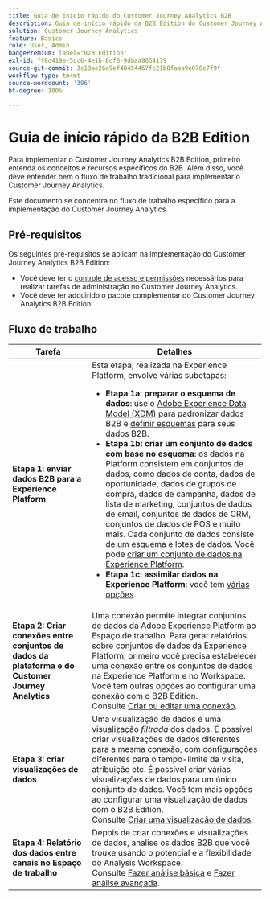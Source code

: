 ```yaml
---
title: Guia de início rápido do Customer Journey Analytics B2B
description: Guia de início rápido da B2B Edition do Customer Journey Analytics.
solution: Customer Journey Analytics
feature: Basics
role: User, Admin
badgePremium: label="B2B Edition"
exl-id: ff8d419e-5cc6-4e1b-8cf8-9dbaa8054179
source-git-commit: 3c13ae26a9ef48454467fc21b8faaa9e078c7f9f
workflow-type: tm+mt
source-wordcount: '396'
ht-degree: 100%

---
```



# Guia de início rápido da B2B Edition

Para implementar o Customer Journey Analytics B2B Edition, primeiro entenda os conceitos e recursos específicos do B2B. Além disso, você deve entender bem o fluxo de trabalho tradicional para implementar o Customer Journey Analytics.

Este documento se concentra no fluxo de trabalho específico para a implementação do Customer Journey Analytics.

## Pré-requisitos

Os seguintes pré-requisitos se aplicam na implementação do Customer Journey Analytics B2B Edition:

* Você deve ter o [controle de acesso e permissões](/help/technotes/access-control.md) necessários para realizar tarefas de administração no Customer Journey Analytics.
* Você deve ter adquirido o pacote complementar do Customer Journey Analytics B2B Edition.


## Fluxo de trabalho

| Tarefa | Detalhes |
| --- | --- |
| **Etapa 1: enviar dados B2B para a Experience Platform** | Esta etapa, realizada na Experience Platform, envolve várias subetapas:<ul><li>**Etapa 1a: preparar o esquema de dados**: use o [Adobe Experience Data Model (XDM)](https://experienceleague.adobe.com/docs/experience-platform/xdm/home.html) para padronizar dados B2B e [definir esquemas](https://experienceleague.adobe.com/pt-br/docs/experience-platform/rtcdp/schemas/b2b) para seus dados B2B.</li><li>**Etapa 1b: criar um conjunto de dados com base no esquema**: os dados na Platform consistem em conjuntos de dados, como dados de conta, dados de oportunidade, dados de grupos de compra, dados de campanha, dados de lista de marketing, conjuntos de dados de email, conjuntos de dados de CRM, conjuntos de dados de POS e muito mais. Cada conjunto de dados consiste de um esquema e lotes de dados. Você pode [criar um conjunto de dados na Experience Platform](https://experienceleague.adobe.com/docs/platform-learn/getting-started-for-data-architects-and-data-engineers/create-datasets.html?lang=pt-BR).</li><li>**Etapa 1c: assimilar dados na Experience Platform**: você tem [várias opções](https://experienceleague.adobe.com/pt-br/docs/experience-platform/ingestion/home).</li></ul> |
| **Etapa 2: Criar conexões entre conjuntos de dados da plataforma e do Customer Journey Analytics** | Uma conexão permite integrar conjuntos de dados da Adobe Experience Platform ao Espaço de trabalho. Para gerar relatórios sobre conjuntos de dados da Experience Platform, primeiro você precisa estabelecer uma conexão entre os conjuntos de dados na Experience Platform e no Workspace. Você tem outras opções ao configurar uma conexão com o B2B Edition. <br>Consulte [Criar ou editar uma conexão](/help/connections/create-connection.md). |
| **Etapa 3: criar visualizações de dados** | Uma visualização de dados é uma visualização *filtrada* dos dados. É possível criar visualizações de dados diferentes para a mesma conexão, com configurações diferentes para o tempo-limite da visita, atribuição etc. É possível criar várias visualizações de dados para um único conjunto de dados. Você tem mais opções ao configurar uma visualização de dados com o B2B Edition.<br>Consulte [Criar uma visualização de dados](/help/data-views/create-dataview.md). |
| **Etapa 4: Relatório dos dados entre canais no Espaço de trabalho** | Depois de criar conexões e visualizações de dados, analise os dados B2B que você trouxe usando o potencial e a flexibilidade do Analysis Workspace.<br>Consulte [Fazer análise básica](/help/analysis-workspace/perform-basic-analysis.md) e [Fazer análise avançada](/help/analysis-workspace/perform-adv-analysis.md). |

<!--

## Use Case

The [B2B Use Case ](../data-ingestion/data-ingestion.md) document provides an example use case on how to implement Customer  Journey Analytics B2B Edition.

-->